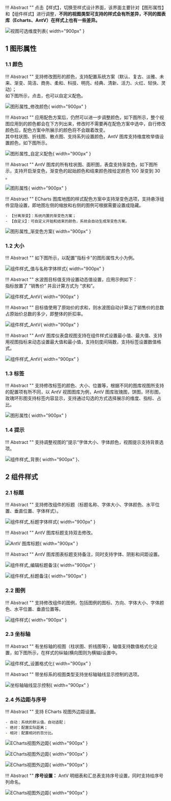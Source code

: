 !!! Abstract ""
    点击【样式】，切换至样式设计界面，该界面主要针对【图形属性】和【组件样式】进行调整，**不同的视图类型可支持的样式会有所差异，不同的图表库（Echarts、AntV）在样式上也有一些差异。**

![视图可选维度列表](../../img/view_generation/数据样式切换.png){ width="900px" }

## 1 图形属性

### 1.1 颜色

!!! Abstract ""
    支持修改图形的颜色，支持配置系统方案（默认、复古、淡雅、未来、渐变、简洁、商务、柔和、科技、明亮、经典、清新、活力、火红、轻快、灵动）；  
    如下图所示，点击，也可以自定义配色。

![图形属性_修改颜色](../../img/view_generation/图形属性_修改颜色.png){ width="900px" }

!!! Abstract ""
    应用配色方案后，仍然可以进一步调整颜色，如下图所示，整个视图应用到的颜色都会在下方列出来，修改时不需要再在配色方案中选中，自行修改颜色后，配色方案中所展示的颜色将不会跟着改变。  
    其中柱状图、折线图、散点图、支持系列设置颜色，AntV 图库支持维度枚举值设置颜色，如下图所示。

![图形属性_自定义配色](../../img/view_generation/图形属性_自定义配色.png){ width="900px" }

!!! Abstract ""
    AntV 图库的所有柱状图、面积图，表盘支持渐变色，如下图所示，支持开启渐变色，渐变色的起始颜色和结束颜色按给定颜色 100 渐变到 30 。

![图形属性](../../img/view_generation/图形属性_渐变颜色.png){ width="900px" }

!!! Abstract ""
    ECharts 图库地图的样式配色方案中支持渐变色选项，支持悬浮组件显隐设置，即地图左侧的缩放和右侧的图例可根据需要设置成隐藏。

    - 【分离渐变】：系统内置的渐变色方案；
    - 【自定义】：可自定义开始和结束的颜色，系统会自动生成渐变色方案。

![图形属性_渐变色方案](../../img/view_generation/图形属性_渐变色方案.png){ width="900px" }

### 1.2 大小

!!! Abstract ""
    如下图所示，以配置"指标卡"的图形属性大小为例。

![组件样式_值与名称字体样式](../../img/view_generation/组件样式_值与名称字体样式.png){ width="900px" }

!!! Abstract ""
    水波图目标值支持设置动态值设置，应用示例如下：    
    指标放置了 ”销售价“ 并且计算方式为 “求和”。

![组件样式_AntV](../../img/view_generation/组件样式_AntV1.png){ width="900px" }

!!! Abstract ""
    目标值使用了原始价的求和，则水波图自动计算出了销售价的总数占原始价总数的多少，即整体的折扣率。

![组件样式_AntV](../../img/view_generation/组件样式_AntV2.png){ width="900px" }

!!! Abstract ""
    AntV 图库仪表盘视图支持在组件样式设置最小值、最大值、支持用视图指标来动态设置最大值和最小值，支持刻度间隔数，支持标签设置数值格式。

![组件样式_AntV](../../img/view_generation/组件样式_AntV.png){ width="900px" }

### 1.3 标签

!!! Abstract ""
    支持修改标签的颜色、大小、位置等，根据不同的图库视图所支持的配置项有所不同，以 AntV 视图图库为例，AntV 图库玫瑰图，饼图，环形图，玫瑰环形图支持标签内容显示，支持通过勾选的方式选择展示的维度、指标、占比。

![图形属性](../../img/view_generation/AntV图库标签内容.png){ width="900px" }

### 1.4 提示

!!! Abstract ""
    支持调整视图的”提示“字体大小、字体颜色，视图提示支持背景选项。

![组件样式_背景](../../img/view_generation/组件样式_背景.png){ width="900px" }、

## 2 组件样式

### 2.1 标题

!!! Abstract ""
    支持修改组件的标题（标题名称、字体大小、字体颜色、水平位置、垂直位置、字体样式）。

![组件样式_标题字体样式](../../img/view_generation/组件样式_标题字体样式.png){ width="900px" }

!!! Abstract ""
    AntV 图库标题支持双击修改。

![ AntV 图库标题](../../img/view_generation/AntV图库标题.png){ width="900px" }

!!! Abstract ""
    AntV 图库图表标题支持备注，同时支持字体、阴影和间距设置。

![组件样式_编辑标题备注](../../img/view_generation/组件样式_编辑标题备注.png){ width="900px" }

![组件样式_标题备注](../../img/view_generation/组件样式_标题备注.png){ width="900px" }

### 2.2 图例

!!! Abstract ""
    支持修改组件的图例，包括图例的图标、方向、字体大小、字体颜色、水平位置、垂直位置等。

![组件样式](../../img/view_generation/组件样式_图例.png){ width="900px" }

### 2.3 坐标轴

!!! Abstract ""
    有坐标轴的视图（柱状图、折线图等），轴值支持数值格式化设置，如下图所示，在样式的纵轴(横向图则为横轴)设置中。

![组件样式_设置格式化](../../img/view_generation/组件样式_数值格式化.png){ width="900px" }

!!! Abstract ""
    带坐标系的视图类型支持坐标轴轴线显示控制的选项。

![坐标轴轴线显示控制](../../img/view_generation/坐标轴轴线显示控制.png){ width="900px" }

### 2.4 外边距与序号

!!! Abstract ""
    支持 ECharts 视图外边距设置。

    - 自动：系统的默认值，自动适配；
    - 绝对：配置实际距离；
    - 相对：配置相对的百分比。

![ECharts视图外边距](../../img/view_generation/ECharts视图外边距.png){ width="900px" }

![ECharts视图外边距](../../img/view_generation/ECharts视图外边距_实际距离.png){ width="900px" }

![ECharts视图外边距](../../img/view_generation/ECharts视图外边距_百分比.png){ width="900px" }

!!! Abstract ""
    **序号设置：** AntV 明细表和汇总表支持序号设置，同时支持给序号列命名。

![ECharts视图外边距](../../img/view_generation/AntV明细表和汇总表_序号设置.png){ width="900px" }